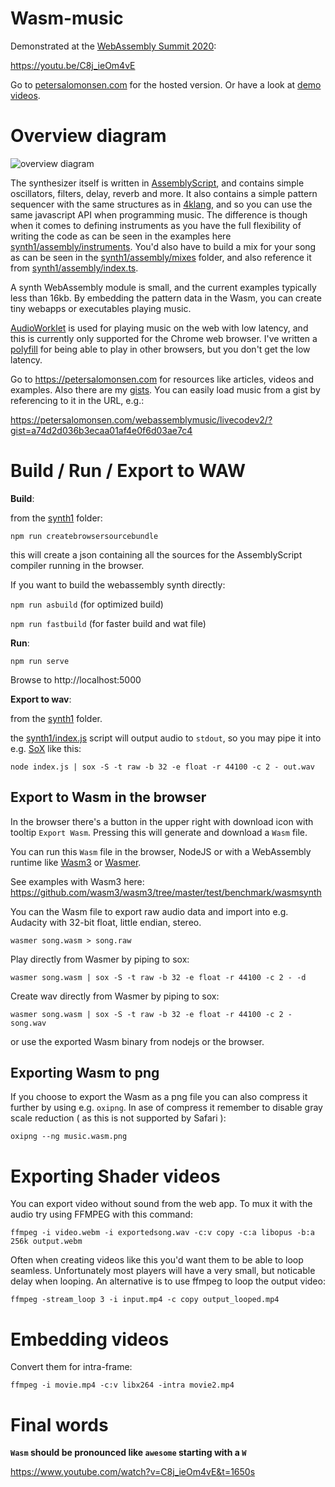 Wasm-music
==========

Demonstrated at the [WebAssembly Summit 2020](https://webassembly-summit.org):

https://youtu.be/C8j_ieOm4vE

Go to [petersalomonsen.com](https://petersalomonsen.com) for the hosted version. Or have a look at [demo videos](https://www.youtube.com/watch?v=C8j_ieOm4vE&list=PLv5wm4YuO4IxRDu1k8fSBVuUlULA8CRa7).

# Overview diagram

![overview diagram](overview.svg)

The synthesizer itself is written in [AssemblyScript](https://assemblyscript.org), and contains simple oscillators, filters, delay, reverb and more. It also contains a simple pattern sequencer with the same structures as in [4klang](../4klang/), and so you can use the same javascript API when programming music. The difference is though when it comes to defining instruments as you have the full flexibility of writing the code as can be seen in the examples here [synth1/assembly/instruments](synth1/assembly/instruments). You'd also have to build a mix for your song as can be seen in the [synth1/assembly/mixes](synth1/assembly/mixes) folder, and also reference it from [synth1/assembly/index.ts](synth1/assembly/index.ts).

A synth WebAssembly module is small, and the current examples typically less than 16kb. By embedding the pattern data in the Wasm, you can create tiny webapps or executables playing music.

[AudioWorklet](https://developer.mozilla.org/en-US/docs/Web/API/AudioWorklet) is used for playing music on the web with low latency, and this is currently only supported for the Chrome web browser. I've written a [polyfill](audioworkletpolyfill.js) for being able to play in other browsers, but you don't get the low latency.

Go to https://petersalomonsen.com for resources like articles, videos and examples. Also there are  my [gists](https://gist.github.com/petersalomonsen). You can easily load music from a gist by referencing to it in the URL, e.g.:

https://petersalomonsen.com/webassemblymusic/livecodev2/?gist=a74d2d036b3ecaa01af4e0f6d03ae7c4

# Build / Run / Export to WAW

**Build**:

from the [synth1](synth1) folder:

`npm run createbrowsersourcebundle`

this will create a json containing all the sources for the AssemblyScript compiler running in the browser.

If you want to build the webassembly synth directly:

`npm run asbuild` (for optimized build)

`npm run fastbuild` (for faster build and wat file)

**Run**:

`npm run serve`

Browse to http://localhost:5000

**Export to wav**:

from the [synth1](synth1) folder.

the [synth1/index.js](synth1/index.js) script will output audio to `stdout`, so you may pipe it into e.g. [SoX]([sox](http://sox.sourceforge.net/)) like this:

`node index.js | sox -S -t raw -b 32 -e float -r 44100 -c 2 - out.wav`

## Export to Wasm in the browser

In the browser there's a button in the upper right with download icon with tooltip `Export Wasm`.
Pressing this will generate and download a `Wasm` file.

You can run this `Wasm` file in the browser, NodeJS or with a WebAssembly runtime like [Wasm3](https://github.com/wasm3/wasm3) or [Wasmer](https://wasmer.io/).

See examples with Wasm3 here: https://github.com/wasm3/wasm3/tree/master/test/benchmark/wasmsynth

You can the Wasm file to export raw audio data and import into e.g. Audacity with 32-bit float, little endian, stereo.

`wasmer song.wasm > song.raw`

Play directly from Wasmer by piping to sox:

`wasmer song.wasm | sox -S -t raw -b 32 -e float -r 44100 -c 2 - -d`

Create wav directly from Wasmer by piping to sox:

`wasmer song.wasm | sox -S -t raw -b 32 -e float -r 44100 -c 2 - song.wav`

or use the exported Wasm binary from nodejs or the browser.

## Exporting Wasm to png

If you choose to export the Wasm as a png file you can also compress it further by using e.g. `oxipng`. In ase of compress it remember to disable gray scale reduction ( as this is not supported by Safari ):

`oxipng --ng music.wasm.png`

# Exporting Shader videos

You can export video without sound from the web app. To mux it with the audio try using FFMPEG with this command:

`ffmpeg -i video.webm -i exportedsong.wav -c:v copy -c:a libopus -b:a 256k output.webm`

Often when creating videos like this you'd want them to be able to loop seamless. Unfortunately most players will have a very small, but noticable delay when looping. An alternative is to use ffmpeg to loop the output video:

`ffmpeg -stream_loop 3 -i input.mp4 -c copy output_looped.mp4`

# Embedding videos

Convert them for intra-frame:

`ffmpeg -i movie.mp4 -c:v libx264 -intra movie2.mp4`

# Final words

**`Wasm` should be pronounced like `awesome` starting with a `W`**

https://www.youtube.com/watch?v=C8j_ieOm4vE&t=1650s
